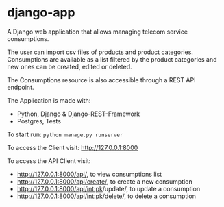 # django-app

A Django web application that allows managing telecom service consumptions.  

The user can import csv files of products and product categories.  
Consumptions are available as a list filtered by the product categories and new ones can be created, edited or deleted.  

The Consumptions resource is also accessible through a REST API endpoint.  

The Application is made with:

* Python, Django & Django-REST-Framework
* Postgres, Tests

To start run: ```python manage.py runserver```

To access the Client visit: http://127.0.0.1:8000

To access the API Client visit: 

* http://127.0.0.1:8000/api/, to view consumptions list 
* http://127.0.0.1:8000/api/create/, to create a new consumption
* http://127.0.0.1:8000/api/<int:pk>/update/, to update a consumption
* http://127.0.0.1:8000/api/<int:pk>/delete/, to delete a consumption  
